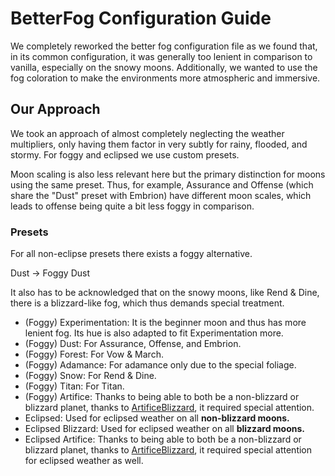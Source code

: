 # BetterFog Configuration Guide

We completely reworked the better fog configuration file as we found that, in its common configuration, it was generally too lenient in comparison to vanilla, especially on the snowy moons. Additionally, we wanted to use the fog coloration to make the environments more atmospheric and immersive.

## Our Approach

We took an approach of almost completely neglecting the weather multipliers, only having them factor in very subtly for rainy, flooded, and stormy. For foggy and eclipsed we use custom presets.

Moon scaling is also less relevant here but the primary distinction for moons using the same preset. Thus, for example, Assurance and Offense (which share the "Dust" preset with Embrion) have different moon scales, which leads to offense being quite a bit less foggy in comparison.

### Presets

For all non-eclipse presets there exists a foggy alternative.

Dust -> Foggy Dust

It also has to be acknowledged that on the snowy moons, like Rend & Dine, there is a blizzard-like fog, which thus demands special treatment.

- (Foggy) Experimentation: It is the beginner moon and thus has more lenient fog. Its hue is also adapted to fit Experimentation more.
- (Foggy) Dust: For Assurance, Offense, and Embrion.
- (Foggy) Forest: For Vow & March.
- (Foggy) Adamance: For adamance only due to the special foliage.
- (Foggy) Snow: For Rend & Dine.
- (Foggy) Titan: For Titan.
- (Foggy) Artifice: Thanks to being able to both be a non-blizzard or blizzard planet, thanks to [ArtificeBlizzard](https://thunderstore.io/c/lethal-company/p/ButteryStancakes/ArtificeBlizzard/), it required special attention.
- Eclipsed: Used for eclipsed weather on all **non-blizzard moons.**
- Eclipsed Blizzard: Used for eclipsed weather on all **blizzard moons.**
- Eclipsed Artifice: Thanks to being able to both be a non-blizzard or blizzard planet, thanks to [ArtificeBlizzard](https://thunderstore.io/c/lethal-company/p/ButteryStancakes/ArtificeBlizzard/), it required special attention for eclipsed weather as well.
